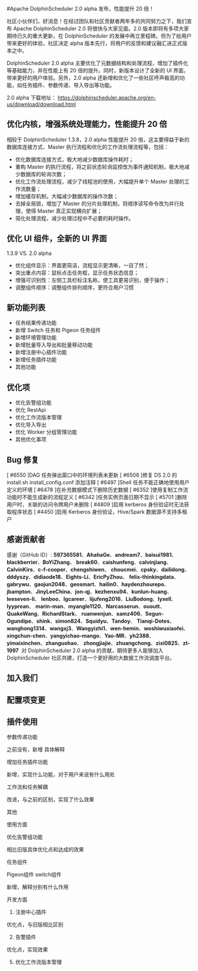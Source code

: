 


#Apache DolphinScheduler 2.0 alpha 发布，性能提升 20 倍！




社区小伙伴们，好消息！在经过团队和社区贡献者两年多的共同努力之下，我们宣布 Apache DolphinScheduler 2.0 将很快与大家见面。2.0 版本即将有多项大家期待已久的重大更新，在 DolphinScheduler 的发展中再立里程碑。但为了给用户带来更好的体验，社区决定 alpha 版本先行，将用户的反馈和建议融汇进正式版本之中。




DolphinScheduler 2.0 alpha 主要优化了元数据结构和处理流程，增加了插件化等基础能力，并在性能上有 20 倍的提升。同时，新版本设计了全新的 UI 界面，带来更好的用户体验。另外，2.0 alpha 还新增和优化了一些社区呼声极高的功能，如任务插件、参数传递、导入导出等功能。




2.0 alpha 下载地址：
https://dolphinscheduler.apache.org/en-us/download/download.html


## 优化内核，增强系统处理能力，性能提升 20 倍

相较于 DolphinScheduler 1.3.8，2.0 alpha 性能提升 20 倍，这主要得益于新的数据库连接方式、Master 执行流程和优化的工作流处理流程等，包括：


* 优化数据库连接方式，极大地减少数据库操作耗时；
* 重构 Master 的执行流程，将之前状态轮询监控改为事件通知机制，极大地减少数据库的轮询次数；
* 优化工作流处理流程，减少了线程池的使用，大幅提升单个 Master 处理的工作流数量；
* 增加缓存机制，大幅减少数据库的操作次数；
* 去掉全局锁，增加了 Master 的分片处理机制，将顺序读写命令改为并行处理，使得 Master 真正实现横向扩展；
* 简化处理流程，减少处理过程中不必要的耗时操作。


## 优化 UI 组件，全新的 UI 界面

1.3.9 VS. 2.0 alpha


- 优化组件显示：界面更简洁，流程显示更清晰，一目了然；
- 突出重点内容：鼠标点击任务框，显示任务状态信息；
- 增强可识别性：左侧工具栏标注名称，使工具更易识别，便于操作；
- 调整组件顺序：调整组件排列顺序，更符合用户习惯


## 新功能列表

* 任务结果传递功能
* 新增 Switch 任务和 Pigeon 任务组件
* 新增环境管理功能
* 新增批量导入导出和批量移动功能
* 新增注册中心插件功能
* 新增任务插件功能
* 其他功能


## 优化项
* 优化告警组功能
* 优化 RestApi
* 优化工作流版本管理
* 优化导入导出
* 优化 Worker 分组管理功能
* 其他优化事项

## Bug 修复
[ #6550 ]DAG 任务弹出窗口中的环境列表未更新
[ #6506 ]修复 DS 2.0 的 install.sh install_config.conf 添加注释
[ #6497 ]Shell 任务不能正确地使用用户定义的环境
[ #6478 ]在补充数据模式下删除历史数据
[ #6352 ]使用复制工作流功能时不能生成新的流程定义
[ #6342 ]任务实例页面日期不显示
[ #5701 ]删除用户时，关联的访问令牌用户未删除
[ #4809 ]启用 kerberos 身份验证时无法获取程序状态
[ #4450 ]启用 Kerberos 身份验证，Hive/Spark 数据源不支持多租户

## 感谢贡献者

感谢（GitHub ID）:
**597365581**、**AhahaGe**、**andream7**、**baisui1981**、**blackberrier**、**BoYiZhang**、
**break60**、**caishunfeng**、**calvinjiang**、**CalvinKirs**、**c-f-cooper**、**chengshiwen**、
**choucmei**、**cpsky**、**dailidong**、**dddyszy**、**didiaode18**、**Eights-Li**、**EricPyZhou**、
**felix-thinkingdata**、**gabrywu**、**gaojun2048**、**geosmart**、**hailin0**、**haydenzhourepo**、
**jbampton**、**JinyLeeChina**、**jon-qj**、**kezhenxu94**、**kunlun-huang**、**leeseven-li**、
**lenboo**、**lgcareer**、**lijufeng2016**、**LiuBodong**、**lyxell**、**lyyprean**、
**marin-man**、**myangle1120**、**Narcasserun**、**ououtt**、**QuakeWang**、**RichardStark**、
**ruanwenjun**、**samz406**、**Segun-Ogundipe**、**shink**、**simon824**、**Squidyu**、**Tandoy**、
**Tianqi-Dotes**、**wanghong1314**、**wangxj3**、**Wangyizhi1**、**wen-hemin**、**woshiwuxiaofei**、
**xingchun-chen**、**yangyichao-mango**、**Yao-MR**、**yh2388**、**yimaixinchen**、**zhanguohao**、
**zhongjiajie**、**zhuangchong**、**zixi0825**、**zt-1997** 
对 DolphinScheduler 2.0 alpha 的贡献，期待更多人能够加入 DolphinScheduler 社区共建，打造一个更好用的大数据工作流调度平台。 

## 加入我们




## 配置项变更




## 插件使用




参数传递功能




之前没有，新增 具体解释




增加任务插件功能

新增，实现什么功能，对于用户来说有什么用处




工作流和任务解耦

改进，与之前的区别，实现了什么效果










其他

使用方面

优化告警组功能

相比旧版具体优化点和达成的效果




任务组件

Pigeon组件
switch组件

新增，解释分别有什么作用







开发方面

1. 注册中心插件

优化点，与旧版相比区别

2. 告警插件

优化点，实现效果

5. 优化工作流版本管理


